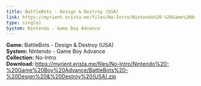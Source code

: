 ```yaml
---
title: BattleBots - Design & Destroy (USA)
link: https://myrient.erista.me/files/No-Intro/Nintendo%20-%20Game%20Boy%20Advance/BattleBots%20-%20Design%20&%20Destroy%20(USA).zip
type: single1
System: Nintendo - Game Boy Advance
---
```

<b>Game:</b> BattleBots - Design & Destroy (USA)<br>
<b>System:</b> Nintendo - Game Boy Advance<br>
<b>Collection:</b> No-Intro<br>
<b>Download:</b> https://myrient.erista.me/files/No-Intro/Nintendo%20-%20Game%20Boy%20Advance/BattleBots%20-%20Design%20&%20Destroy%20(USA).zip